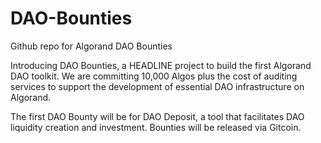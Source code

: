 # DAO-Bounties
 Github repo for Algorand DAO Bounties

Introducing DAO Bounties, a HEADLINE project to build the first Algorand DAO toolkit. We are committing 10,000 Algos plus the cost of auditing services to support the development of essential DAO infrastructure on Algorand.

The first DAO Bounty will be for DAO Deposit, a tool that facilitates DAO liquidity creation and investment. Bounties will be released via Gitcoin.

